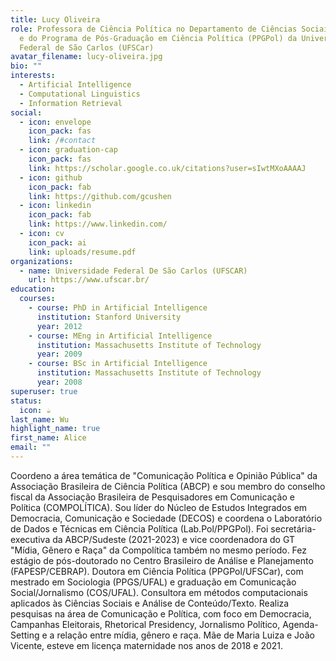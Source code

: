 ```yaml
---
title: Lucy Oliveira
role: Professora de Ciência Política no Departamento de Ciências Sociais (DCSo)
  e do Programa de Pós-Graduação em Ciência Política (PPGPol) da Universidade
  Federal de São Carlos (UFSCar)
avatar_filename: lucy-oliveira.jpg
bio: ""
interests:
  - Artificial Intelligence
  - Computational Linguistics
  - Information Retrieval
social:
  - icon: envelope
    icon_pack: fas
    link: /#contact
  - icon: graduation-cap
    icon_pack: fas
    link: https://scholar.google.co.uk/citations?user=sIwtMXoAAAAJ
  - icon: github
    icon_pack: fab
    link: https://github.com/gcushen
  - icon: linkedin
    icon_pack: fab
    link: https://www.linkedin.com/
  - icon: cv
    icon_pack: ai
    link: uploads/resume.pdf
organizations:
  - name: Universidade Federal De São Carlos (UFSCAR)
    url: https://www.ufscar.br/
education:
  courses:
    - course: PhD in Artificial Intelligence
      institution: Stanford University
      year: 2012
    - course: MEng in Artificial Intelligence
      institution: Massachusetts Institute of Technology
      year: 2009
    - course: BSc in Artificial Intelligence
      institution: Massachusetts Institute of Technology
      year: 2008
superuser: true
status:
  icon: ☕️
last_name: Wu
highlight_name: true
first_name: Alice
email: ""
---
```

Coordeno a área temática de "Comunicação Política e Opinião Pública" da Associação Brasileira de Ciência Política (ABCP) e sou membro do conselho fiscal da Associação Brasileira de Pesquisadores em Comunicação e Política (COMPOLÍTICA). Sou líder do Núcleo de Estudos Integrados em Democracia, Comunicação e Sociedade (DECOS) e coordena o Laboratório de Dados e Técnicas em Ciência Política (Lab.Pol/PPGPol). Foi secretária-executiva da ABCP/Sudeste (2021-2023) e vice coordenadora do GT "Mídia, Gênero e Raça" da Compolítica também no mesmo período. Fez estágio de pós-doutorado no Centro Brasileiro de Análise e Planejamento (FAPESP/CEBRAP). Doutora em Ciência Política (PPGPol/UFSCar), com mestrado em Sociologia (PPGS/UFAL) e graduação em Comunicação Social/Jornalismo (COS/UFAL). Consultora em métodos computacionais aplicados às Ciências Sociais e Análise de Conteúdo/Texto. Realiza pesquisas na área de Comunicação e Política, com foco em Democracia, Campanhas Eleitorais, Rhetorical Presidency, Jornalismo Político, Agenda-Setting e a relação entre mídia, gênero e raça. Mãe de Maria Luiza e João Vicente, esteve em licença maternidade nos anos de 2018 e 2021.